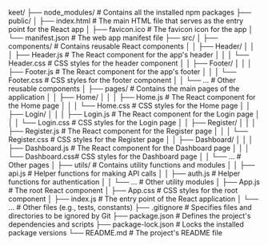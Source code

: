 keet/
├── node_modules/            # Contains all the installed npm packages
├── public/
│   ├── index.html           # The main HTML file that serves as the entry point for the React app
│   ├── favicon.ico          # The favicon icon for the app
│   └── manifest.json        # The web app manifest file
├── src/
│   ├── components/          # Contains reusable React components
│   │   ├── Header/
│   │   │   ├── Header.js    # The React component for the app's header
│   │   │   └── Header.css   # CSS styles for the header component
│   │   ├── Footer/
│   │   │   ├── Footer.js    # The React component for the app's footer
│   │   │   └── Footer.css   # CSS styles for the footer component
│   │   └── ...              # Other reusable components
│   ├── pages/               # Contains the main pages of the application
│   │   ├── Home/
│   │   │   ├── Home.js      # The React component for the Home page
│   │   │   └── Home.css     # CSS styles for the Home page
│   │   ├── Login/
│   │   │   ├── Login.js     # The React component for the Login page
│   │   │   └── Login.css    # CSS styles for the Login page
│   │   ├── Register/
│   │   │   ├── Register.js  # The React component for the Register page
│   │   │   └── Register.css # CSS styles for the Register page
│   │   ├── Dashboard/
│   │   │   ├── Dashboard.js # The React component for the Dashboard page
│   │   │   └── Dashboard.css# CSS styles for the Dashboard page
│   │   └── ...              # Other pages
│   ├── utils/               # Contains utility functions and modules
│   │   ├── api.js           # Helper functions for making API calls
│   │   ├── auth.js          # Helper functions for authentication
│   │   └── ...              # Other utility modules
│   ├── App.js               # The root React component
│   ├── App.css              # CSS styles for the root component
│   ├── index.js             # The entry point of the React application
│   └── ...                  # Other files (e.g., tests, constants)
├── .gitignore               # Specifies files and directories to be ignored by Git
├── package.json             # Defines the project's dependencies and scripts
├── package-lock.json        # Locks the installed package versions
└── README.md                # The project's README file
